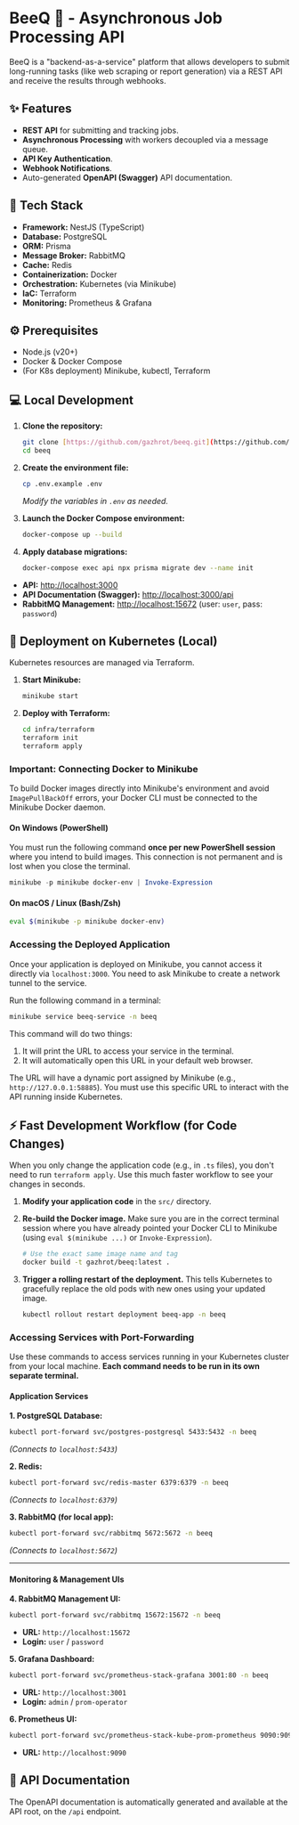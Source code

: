 # BeeQ 🐝 - Asynchronous Job Processing API

BeeQ is a "backend-as-a-service" platform that allows developers to submit long-running tasks (like web scraping or report generation) via a REST API and receive the results through webhooks.

## ✨ Features

- **REST API** for submitting and tracking jobs.
- **Asynchronous Processing** with workers decoupled via a message queue.
- **API Key Authentication**.
- **Webhook Notifications**.
- Auto-generated **OpenAPI (Swagger)** API documentation.

## 🚀 Tech Stack

- **Framework:** NestJS (TypeScript)
- **Database:** PostgreSQL
- **ORM:** Prisma
- **Message Broker:** RabbitMQ
- **Cache:** Redis
- **Containerization:** Docker
- **Orchestration:** Kubernetes (via Minikube)
- **IaC:** Terraform
- **Monitoring:** Prometheus & Grafana

## ⚙️ Prerequisites

- Node.js (v20+)
- Docker & Docker Compose
- (For K8s deployment) Minikube, kubectl, Terraform

## 💻 Local Development

1.  **Clone the repository:**

    ```bash
    git clone [https://github.com/gazhrot/beeq.git](https://github.com/gazhrot/beeq.git)
    cd beeq
    ```

2.  **Create the environment file:**

    ```bash
    cp .env.example .env
    ```

    _Modify the variables in `.env` as needed._

3.  **Launch the Docker Compose environment:**

    ```bash
    docker-compose up --build
    ```

4.  **Apply database migrations:**
    ```bash
    docker-compose exec api npx prisma migrate dev --name init
    ```

- **API:** [http://localhost:3000](http://localhost:3000)
- **API Documentation (Swagger):** [http://localhost:3000/api](http://localhost:3000/api)
- **RabbitMQ Management:** [http://localhost:15672](http://localhost:15672) (user: `user`, pass: `password`)

## 🚢 Deployment on Kubernetes (Local)

Kubernetes resources are managed via Terraform.

1.  **Start Minikube:**

    ```bash
    minikube start
    ```

2.  **Deploy with Terraform:**
    ```bash
    cd infra/terraform
    terraform init
    terraform apply
    ```

### Important: Connecting Docker to Minikube

To build Docker images directly into Minikube's environment and avoid `ImagePullBackOff` errors, your Docker CLI must be connected to the Minikube Docker daemon.

#### On Windows (PowerShell)

You must run the following command **once per new PowerShell session** where you intend to build images. This connection is not permanent and is lost when you close the terminal.

```powershell
minikube -p minikube docker-env | Invoke-Expression
```

#### On macOS / Linux (Bash/Zsh)

```bash
eval $(minikube -p minikube docker-env)
```

### Accessing the Deployed Application

Once your application is deployed on Minikube, you cannot access it directly via `localhost:3000`. You need to ask Minikube to create a network tunnel to the service.

Run the following command in a terminal:

```bash
minikube service beeq-service -n beeq
```

This command will do two things:

1.  It will print the URL to access your service in the terminal.
2.  It will automatically open this URL in your default web browser.

The URL will have a dynamic port assigned by Minikube (e.g., `http://127.0.0.1:58885`). You must use this specific URL to interact with the API running inside Kubernetes.

## ⚡ Fast Development Workflow (for Code Changes)

When you only change the application code (e.g., in `.ts` files), you don't need to run `terraform apply`. Use this much faster workflow to see your changes in seconds.

1.  **Modify your application code** in the `src/` directory.

2.  **Re-build the Docker image.** Make sure you are in the correct terminal session where you have already pointed your Docker CLI to Minikube (using `eval $(minikube ...)` or `Invoke-Expression`).

    ```bash
    # Use the exact same image name and tag
    docker build -t gazhrot/beeq:latest .
    ```

3.  **Trigger a rolling restart of the deployment.** This tells Kubernetes to gracefully replace the old pods with new ones using your updated image.

    ```bash
    kubectl rollout restart deployment beeq-app -n beeq
    ```

### Accessing Services with Port-Forwarding

Use these commands to access services running in your Kubernetes cluster from your local machine. **Each command needs to be run in its own separate terminal.**

#### Application Services

**1. PostgreSQL Database:**

```bash
kubectl port-forward svc/postgres-postgresql 5433:5432 -n beeq
```

_(Connects to `localhost:5433`)_

**2. Redis:**

```bash
kubectl port-forward svc/redis-master 6379:6379 -n beeq
```

_(Connects to `localhost:6379`)_

**3. RabbitMQ (for local app):**

```bash
kubectl port-forward svc/rabbitmq 5672:5672 -n beeq
```

_(Connects to `localhost:5672`)_

---

#### Monitoring & Management UIs

**4. RabbitMQ Management UI:**

```bash
kubectl port-forward svc/rabbitmq 15672:15672 -n beeq
```

- **URL:** `http://localhost:15672`
- **Login:** `user` / `password`

**5. Grafana Dashboard:**

```bash
kubectl port-forward svc/prometheus-stack-grafana 3001:80 -n beeq
```

- **URL:** `http://localhost:3001`
- **Login:** `admin` / `prom-operator`

**6. Prometheus UI:**

```bash
kubectl port-forward svc/prometheus-stack-kube-prom-prometheus 9090:9090 -n beeq
```

- **URL:** `http://localhost:9090`

## 📄 API Documentation

The OpenAPI documentation is automatically generated and available at the API root, on the `/api` endpoint.
